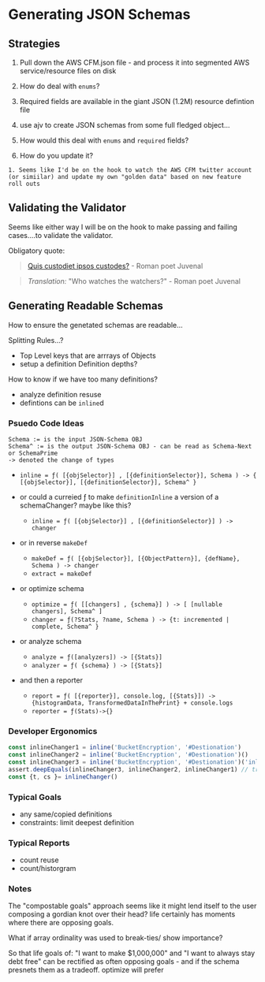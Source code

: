 # Generating JSON Schemas

## Strategies

1. Pull down the AWS CFM.json file - and process it into segmented AWS service/resource files on disk

  1. How do deal with `enums`?
  2. Required fields are available in the giant JSON (1.2M) resource defintion file

2. use ajv to create JSON schemas from some full fledged object...

  1. How would this deal with `enums` and `required` fields?
  2. How do you update it?

    1. Seems like I'd be on the hook to watch the AWS CFM twitter account (or simiilar) and update my own "golden data" based on new feature roll outs

## Validating the Validator

Seems like either way I will be on the hook to make passing and failing cases....to validate the validator.

Obligatory quote:

> [Quis custodiet ipsos custodes?](https://en.wikipedia.org/wiki/Quis_custodiet_ipsos_custodes%3F) - Roman poet Juvenal

> _Translation:_ "Who watches the watchers?" - Roman poet Juvenal

## Generating Readable Schemas

How to ensure the genetated schemas are readable...

Splitting Rules...?

- Top Level keys that are arrrays of Objects
- setup a definition Definition depths?

How to know if we have too many definitions?

- analyze definition resuse
- defintions can be `inline`d

### Psuedo Code Ideas

```code
Schema := is the input JSON-Schema OBJ
Schema^ := is the output JSON-Schema OBJ - can be read as Schema-Next or SchemaPrime
-> denoted the change of types
```

- `inline = ƒ( [{objSelector}] , [{definitionSelector}], Schema ) -> { [{objSelector}], [{definitionSelector}], Schema^ }`
- or could a curreied ƒ to make `definitionInline` a version of a schemaChanger? maybe like this?

  - `inline = ƒ( [{objSelector}] , [{definitionSelector}] ) -> changer`

- or in reverse `makeDef`

  - `makeDef = ƒ( [{objSelector}], [{ObjectPattern}], {defName}, Schema ) -> changer`
  - `extract = makeDef`

- or optimize schema

  - `optimize = ƒ( [[changers] , {schema}] ) -> [ [nullable changers], Schema^ ]`
  - `changer = ƒ(?Stats, ?name, Schema ) -> {t: incremented | complete, Schema^ }`

- or analyze schema

  - `analyze = ƒ([analyzers]) -> [{Stats}]`
  - `analyzer = ƒ( {schema} ) -> [{Stats}]`

- and then a reporter

  - `report = ƒ( [{reporter}], console.log, [{Stats}]) -> {histogramData, TransformedDataInThePrint} + console.logs`
  - `reporter = ƒ(Stats)->{}`

### Developer Ergonomics

```javascript
const inlineChanger1 = inline('BucketEncryption', '#Destionation') 
const inlineChanger2 = inline('BucketEncryption', '#Destionation')()
const inlineChanger3 = inline('BucketEncryption', '#Destionation')('inline defintion: #Destionation for:[BucketEncryption]')
assert.deepEquals(inlineChanger3, inlineChanger2, inlineChanger1) // true
const {t, cs }= inlineChanger()
```

### Typical Goals

- any same/copied definitions
- constraints: limit deepest definition

### Typical Reports

- count reuse
- count/historgram

### Notes

The "compostable goals" approach seems like it might lend itself to the user composing a gordian knot over their head? life certainly has moments where there are opposing goals.

What if array ordinality was used to break-ties/ show importance?

So that life goals of: "I want to make $1,000,000" and "I want to always stay debt free" can be rectified as often opposing goals - and if the schema presnets them as a tradeoff. optimize will prefer
